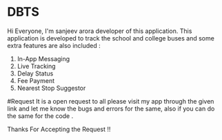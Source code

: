 # DBTS

Hi Everyone, I'm sanjeev arora developer of this application. This application is developed to track the school and college buses and some extra features are also included :
1. In-App Messaging 
2. Live Tracking 
3. Delay Status
4. Fee Payment 
5. Nearest Stop Suggestor 


#Request
It is a open request to all please visit my app through the given link and let me know the bugs and errors for the same, also if you can do the same for the code .

Thanks For Accepting the Request !!
